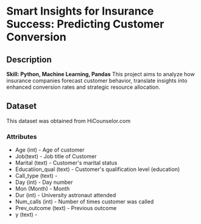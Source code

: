# Smart Insights for Insurance Success: Predicting Customer Conversion

## Description
**Skill: Python, Machine Learning, Pandas**
This project aims to analyze how insurance companies forecast customer behavior, translate insights into enhanced conversion rates and strategic resource allocation. 

## Dataset
This dataset was obtained from HiCounselor.com

### Attributes
- Age (int) - Age of customer
- Job(text) - Job title of Customer
- Marital (text) - Customer's marital status
- Educatiion_qual (text) - Customer's qualification level (education)
- Call_type (text) - 
- Day (int) - Day number
- Mon (Month) - Month
- Dur (int) - University astronaut attended 
- Num_calls (int) - Number of times customer was called 
- Prev_outcome (text) - Previous outcome 
- y (text) -  
